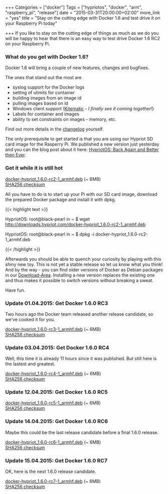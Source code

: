 +++
Categories = ["docker"]
Tags = ["hypriotos", "docker", "arm", "raspberry_pi", "release"]
date = "2015-03-31T20:00:00+02:00"
more_link = "yes"
title = "Stay on the cutting edge with Docker 1.6 and test drive it on your Raspberry Pi today"

+++
If you like to stay on the cutting edge of things as much as we do you will be happy to hear that there is an easy way to test drive Docker 1.6 RC2 on your Raspberry Pi.
<!--more-->

### What do you get with Docker 1.6?
Docker 1.6 will bring a couple of new features, changes and bugfixes.

The ones that stand out the most are

- syslog support for the Docker logs
- setting of ulimits for container
- building images from an image id
- pulling images based on id
- Windows client support ([Kitematic](https://kitematic.com) - _I finally see it coming together!_)
- Labels for container and images
- ability to set constraints on images - memory, etc.

Find out more details in the [changelog](https://github.com/docker/docker/blob/v1.6.0-rc2/CHANGELOG.md) yourself.

The only prerequisite to get started is that you are using our Hypriot SD card image for the Rasperry Pi. We published a new version just yesterday and you can the blog post about it here: [HypriotOS: Back Again and Better then Ever](https://blog.hypriot.com/post/hypriotos-back-again-with-docker-on-arm).

### Get it while it is still hot
[docker-hypriot_1.6.0-rc2-1_armhf.deb](http://downloads.hypriot.com/docker-hypriot_1.6.0-rc2-1_armhf.deb) (~ 6MB)  
[SHA256 checksum](http://downloads.hypriot.com/docker-hypriot_1.6.0-rc2-1_armhf.deb.sha256)

All you have to do is to start up your Pi with our SD card image, download the prepared Docker package and install it with dpkg.

{{< highlight text >}}

HypriotOS: root@black-pearl in ~
$ wget http://downloads.hypriot.com/docker-hypriot_1.6.0-rc2-1_armhf.deb

HypriotOS: root@black-pearl in ~
$ dpkg -i docker-hypriot_1.6.0-rc2-1_armhf.deb

{{< /highlight >}}

Afterwards you should be able to quench your curiosity by playing with this shiny new toy.
This is not yet a stable release so let us know what you think! And by the way - you can find older versions of Docker as Debian packages in our [Download-Area](/downloads/).
Installing a new version replaces the existing one and thus makes it possible to switch versions without breaking a sweat.

Have fun.

### Update 01.04.2015: Get Docker 1.6.0 RC3
Two hours ago the Docker team released another release candidate, so we've cooked it for you.

[docker-hypriot_1.6.0-rc3-1_armhf.deb](http://downloads.hypriot.com/docker-hypriot_1.6.0-rc3-1_armhf.deb) (~ 6MB)  
[SHA256 checksum](http://downloads.hypriot.com/docker-hypriot_1.6.0-rc3-1_armhf.deb.sha256)

### Update 03.04.2015: Get Docker 1.6.0 RC4
Well, this time it is already 11 hours since it was published. But still here is the lastest and greatest.

[docker-hypriot_1.6.0-rc4-1_armhf.deb](http://downloads.hypriot.com/docker-hypriot_1.6.0-rc4-1_armhf.deb) (~ 6MB)  
[SHA256 checksum](http://downloads.hypriot.com/docker-hypriot_1.6.0-rc4-1_armhf.deb.sha256)

### Update 12.04.2015: Get Docker 1.6.0 RC5
[docker-hypriot_1.6.0-rc5-1_armhf.deb](http://downloads.hypriot.com/docker-hypriot_1.6.0-rc5-1_armhf.deb) (~ 6MB)  
[SHA256 checksum](http://downloads.hypriot.com/docker-hypriot_1.6.0-rc5-1_armhf.deb.sha256)

### Update 14.04.2015: Get Docker 1.6.0 RC6
Maybe this could be the last release candidate before a final 1.6.0 release.

[docker-hypriot_1.6.0-rc6-1_armhf.deb](http://downloads.hypriot.com/docker-hypriot_1.6.0-rc6-1_armhf.deb) (~ 6MB)  
[SHA256 checksum](http://downloads.hypriot.com/docker-hypriot_1.6.0-rc6-1_armhf.deb.sha256)

### Update 15.04.2015: Get Docker 1.6.0 RC7
OK, here is the next 1.6.0 release candidate.

[docker-hypriot_1.6.0-rc7-1_armhf.deb](http://downloads.hypriot.com/docker-hypriot_1.6.0-rc7-1_armhf.deb) (~ 6MB)  
[SHA256 checksum](http://downloads.hypriot.com/docker-hypriot_1.6.0-rc7-1_armhf.deb.sha256)
